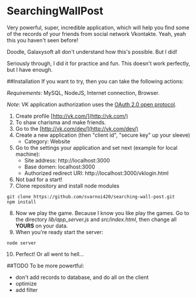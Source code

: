 SearchingWallPost
======
Very powerful, super, incredible application, which will help you find some of the records of your friends from social network Vkontakte.
Yeah, yeah this you haven't seen before!

Doodle, Galaxysoft all don't understand how this's possible. But I did!

Seriously through, I did it for practice and fun. This doesn't work perfectly, but I have enough.

##Installation
If you want to try, then you can take the following actions:

*Requirements*: MySQL, NodeJS, Internet connection, Browser.

*Note*: VK application authorization uses the [OAuth 2.0 open protocol](http://oauth.net/2/).
1. Create profile [http://vk.com/](http://vk.com/)
2. To shaw charisma and make friends.
3. Go to the [http://vk.com/dev/](http://vk.com/dev/)
4. Create a new application (then "client id", "secure key" up your sleeve)
    - Category: Website
5. Go to the settings your application and set next (example for local machine):
    - Site address: http://localhost:3000
    - Base domen: localhost:3000
    - Authorized redirect URI: http://localhost:3000/vklogin.html
6. Not bad for a start!
7. Clone repository and install node modules
```
git clone https://github.com/svarnoi420/searching-wall-post.git
npm install
```
8. Now we play the game. Because I know you like play the games. Go to the directory *lib/app_server.js* and *src/index.html*, then change all **YOURS** on your data.
9. When you're ready start the server:
```
node server
```
10. Perfect! Or all went to hell...

##TODO
To be more powertful:
- don't add records to database, and do all on the client
- optimize
- add filter